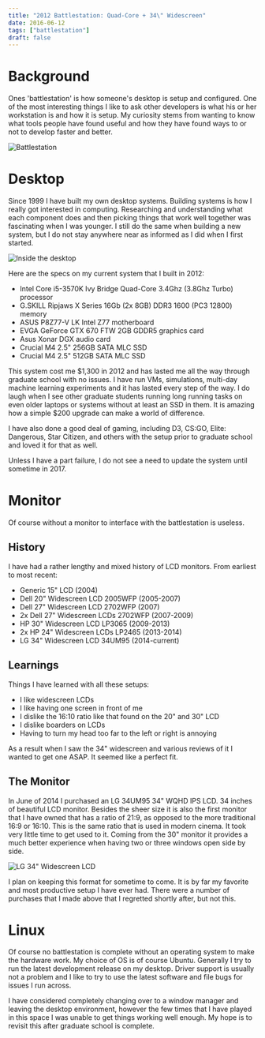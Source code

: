 ```yaml
---
title: "2012 Battlestation: Quad-Core + 34\" Widescreen"
date: 2016-06-12
tags: ["battlestation"]
draft: false
---
```


# Background

Ones 'battlestation' is how someone's desktop is setup and configured. One of the most interesting things I like to ask other developers is what his or her workstation is and how it is setup. My curiosity stems from wanting to know what tools people have found useful and how they have found ways to or not to develop faster and better.

![Battlestation](/img/projects/battlestation/battlestation-900x450.jpg "battlestation")

# Desktop

Since 1999 I have built my own desktop systems. Building systems is how I really got interested in computing. Researching and understanding what each component does and then picking things that work well together was fascinating when I was younger. I still do the same when building a new system, but I do not stay anywhere near as informed as I did when I first started.

![Inside the desktop](/img/projects/battlestation/desktop.jpg "inside desktop")

Here are the specs on my current system that I built in 2012:

* Intel Core i5-3570K Ivy Bridge Quad-Core 3.4Ghz (3.8Ghz Turbo) processor
* G.SKILL Ripjaws X Series 16Gb (2x 8GB) DDR3 1600 (PC3 12800) memory
* ASUS P8Z77-V LK Intel Z77 motherboard
* EVGA GeForce GTX 670 FTW 2GB GDDR5 graphics card
* Asus Xonar DGX audio card
* Crucial M4 2.5" 256GB SATA MLC SSD
* Crucial M4 2.5" 512GB SATA MLC SSD

This system cost me $1,300 in 2012 and has lasted me all the way through graduate school with no issues. I have run VMs, simulations, multi-day machine learning experiments and it has lasted every step of the way. I do laugh when I see other graduate students running long running tasks on even older laptops or systems without at least an SSD in them. It is amazing how a simple $200 upgrade can make a world of difference.

I have also done a good deal of gaming, including D3, CS:GO, Elite: Dangerous, Star Citizen, and others with the setup prior to graduate school and loved it for that as well.

Unless I have a part failure, I do not see a need to update the system until sometime in 2017.

# Monitor

Of course without a monitor to interface with the battlestation is useless.

## History

I have had a rather lengthy and mixed history of LCD monitors. From earliest to most recent:

* Generic 15" LCD (2004)
* Dell 20" Widescreen LCD 2005WFP (2005-2007)
* Dell 27" Widescreen LCD 2702WFP (2007)
* 2x Dell 27" Widescreen LCDs 2702WFP (2007-2009)
* HP 30" Widescreen LCD LP3065 (2009-2013)
* 2x HP 24" Widescreen LCDs LP2465 (2013-2014)
* LG 34" Widescreen LCD 34UM95 (2014-current)

## Learnings

Things I have learned with all these setups:

* I like widescreen LCDs
* I like having one screen in front of me
* I dislike the 16:10 ratio like that found on the 20" and 30" LCD
* I dislike boarders on LCDs
* Having to turn my head too far to the left or right is annoying

As a result when I saw the 34" widescreen and various reviews of it I wanted to get one ASAP. It seemed like a perfect fit.

## The Monitor

In June of 2014 I purchased an LG 34UM95 34" WQHD IPS LCD. 34 inches of beautiful LCD monitor. Besides the sheer size it is also the first monitor that I have owned that has a ratio of 21:9, as opposed to the more traditional 16:9 or 16:10. This is the same ratio that is used in modern cinema. It took very little time to get used to it. Coming from the 30" monitor it provides a much better experience when having two or three windows open side by side.

![LG 34" Widescreen LCD](/img/projects/battlestation/monitor-900x450.jpg "monitor")

I plan on keeping this format for sometime to come. It is by far my favorite and most productive setup I have ever had. There were a number of purchases that I made above that I regretted shortly after, but not this.

# Linux

Of course no battlestation is complete without an operating system to make the hardware work. My choice of OS is of course Ubuntu. Generally I try to run the latest development release on my desktop. Driver support is usually not a problem and I like to try to use the latest software and file bugs for issues I run across.

I have considered completely changing over to a window manager and leaving the desktop environment, however the few times that I have played in this space I was unable to get things working well enough. My hope is to revisit this after graduate school is complete.
